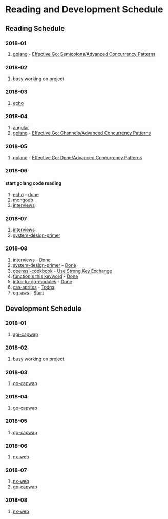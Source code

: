 # Reading and Development Schedule

## Reading Schedule

### 2018-01

1.  [golang](https://golang.org/) - [Effective Go: Semicolons/Advanced Concurrency Patterns]()

### 2018-02

1.  busy working on project

### 2018-03

1.  [echo](https://github.com/labstack/echo.git)

### 2018-04

1.  [angular](https://angular.io/guide/quickstart)
1.  [golang](https://golang.org/) - [Effective Go: Channels/Advanced Concurrency Patterns]()

### 2018-05

1.  [golang](https://golang.org) - [Effective Go: Done/Advanced Concurrency Patterns]()

### 2018-06

#### start golang code reading

1.  [echo](https://github.com/labstack/echo.git) - [done]()
1.  [mongodb](https://docs.mongodb.com/manual)
1.  [interviews](https://github.com/fejes713/30-seconds-of-interviews)

### 2018-07

1.  [interviews](https://github.com/fejes713/30-seconds-of-interviews)
1.  [system-design-primer](https://github.com/donnemartin/system-design-primer)

### 2018-08

1.  [interviews](https://github.com/fejes713/30-seconds-of-interviews) - [Done]()
1.  [system-design-primer](https://github.com/donnemartin/system-design-primer) - [Done]()
1.  [openssl-cookbook](https://www.feistyduck.com/library/openssl-cookbook/online/index.html) - [Use Strong Key Exchange]()
1.  [function's this keyword](https://developer.mozilla.org/en-US/docs/Web/JavaScript/Reference/Operators/this) - [Done]()
1.  [intro-to-go-modules](https://roberto.selbach.ca/intro-to-go-modules/) - [Done]()
1.  [css-sprites](https://css-tricks.com/css-sprites/) - [Todos]()
1.  [og-aws](https://github.com/open-guides/og-aws) - [Start]()

## Development Schedule

### 2018-01

1.  [api-capwap](https://github.com/zqqiang/api-capwap.git)

### 2018-02

1.  busy working on project

### 2018-03

1.  [go-capwap](https://github.com/zqqiang/go-capwap.git)

### 2018-04

1.  [go-capwap](https://github.com/zqqiang/go-capwap.git)

### 2018-05

1.  [go-capwap](https://github.com/zqqiang/go-capwap.git)

### 2018-06

1.  [nx-web](https://github.com/zqqiang/nx-web)

### 2018-07

1.  [nx-web](https://github.com/zqqiang/nx-web)
1.  [go-capwap](https://github.com/zqqiang/go-capwap.git)

### 2018-08

1.  [nx-web](https://github.com/zqqiang/nx-web)
